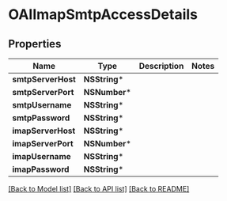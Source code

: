 # OAIImapSmtpAccessDetails

## Properties
Name | Type | Description | Notes
------------ | ------------- | ------------- | -------------
**smtpServerHost** | **NSString*** |  | 
**smtpServerPort** | **NSNumber*** |  | 
**smtpUsername** | **NSString*** |  | 
**smtpPassword** | **NSString*** |  | 
**imapServerHost** | **NSString*** |  | 
**imapServerPort** | **NSNumber*** |  | 
**imapUsername** | **NSString*** |  | 
**imapPassword** | **NSString*** |  | 

[[Back to Model list]](../README#documentation-for-models) [[Back to API list]](../README#documentation-for-api-endpoints) [[Back to README]](../README)


